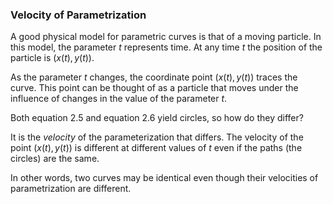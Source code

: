 ### Velocity of Parametrization

A good physical model for parametric curves is that of a moving particle.  In this model, the parameter $t$ represents time. At any time $t$ the position of the particle is
$(x(t), y(t))$. 

As the parameter $t$ changes, the coordinate point $(x(t), y(t))$ traces the curve. This point can be thought of as a particle that moves under the influence of
changes in the value of the parameter $t$.

Both equation 2.5 and equation 2.6 yield circles, so how do they differ? 

It is the *velocity* of the parameterization that differs. The velocity of the point $(x(t), y(t))$ is different at different values of $t$ even if the paths (the circles) are the same.

In other words, two curves may be identical even though their velocities of parametrization are different.

